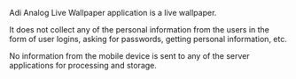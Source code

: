 Adi Analog Live Wallpaper application is a live wallpaper.

It does not collect any of the personal information from the users in the form of user logins, asking for passwords, getting personal information, etc.

No information from the mobile device is sent to any of the server applications for processing and storage.
